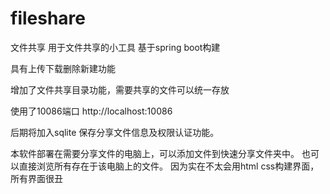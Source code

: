 # fileshare
文件共享
用于文件共享的小工具
基于spring boot构建

具有上传下载删除新建功能

增加了文件共享目录功能，需要共享的文件可以统一存放

使用了10086端口
http://localhost:10086

后期将加入sqlite 保存分享文件信息及权限认证功能。

本软件部署在需要分享文件的电脑上，可以添加文件到快速分享文件夹中。
也可以直接浏览所有存在于该电脑上的文件。
因为实在不太会用html css构建界面，所有界面很丑
